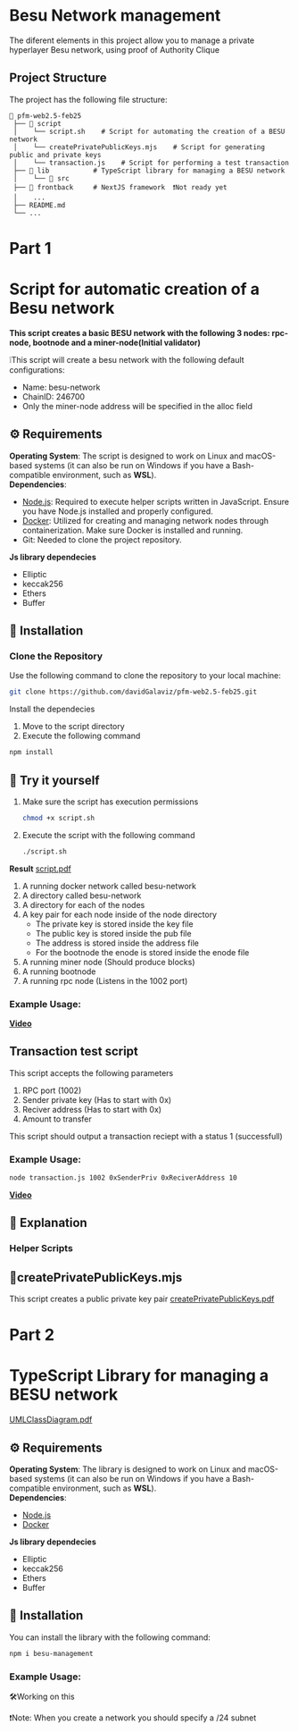 # Besu Network management
The diferent elements in this project allow you to manage a private hyperlayer Besu network, using proof of Authority Clique

## Project Structure 
The project has the following file structure:

```
📂 pfm-web2.5-feb25
 ├── 📂 script        
 │    └── script.sh    # Script for automating the creation of a BESU network
 │    └── createPrivatePublicKeys.mjs    # Script for generating public and private keys  
 │    └── transaction.js    # Script for performing a test transaction  
 ├── 📂 lib           # TypeScript library for managing a BESU network  
 │    └── 📂 src
 ├── 📂 frontback     # NextJS framework  ❗Not ready yet 
 │    ...  
 ├── README.md  
 └── ...  
```

# Part 1
# Script for automatic creation of a Besu network
**This script creates a basic BESU network with the following 3 nodes: rpc-node, bootnode and a miner-node(Initial validator)**

❕This script will create a besu network with the following default configurations:
- Name: besu-network
- ChainID: 246700
- Only the miner-node address will be specified in the alloc field


## ⚙️ Requirements  
**Operating System**: The script is designed to work on Linux and macOS-based systems (it can also be run on Windows if you have a Bash-compatible environment, such as **WSL**).  
**Dependencies**:
- [Node.js](https://nodejs.org/es): Required to execute helper scripts written in JavaScript. Ensure you have Node.js installed and properly configured.
- [Docker](https://docs.docker.com/get-docker/): Utilized for creating and managing network nodes through containerization. Make sure Docker is installed and running.
- Git: Needed to clone the project repository.

**Js library dependecies**
- Elliptic
- keccak256
- Ethers
- Buffer

## 🔧 Installation  

### Clone the Repository  
Use the following command to clone the repository to your local machine:

```bash
git clone https://github.com/davidGalaviz/pfm-web2.5-feb25.git
```

Install the dependecies
1. Move to the script directory
2. Execute the following command
```bash
npm install
```

## 🌟 Try it yourself

1. Make sure the script has execution permissions
   ```bash
   chmod +x script.sh
   ```
2. Execute the script with the following command
   ```bash
   ./script.sh
   ```
**Result**
[script.pdf](https://github.com/user-attachments/files/19304576/script.pdf)

1. A running docker network called besu-network
2. A directory called besu-network
3. A directory for each of the nodes
4. A key pair for each node inside of the node directory
   - The private key is stored inside the key file
   - The public key is stored inside the pub file
   - The address is stored inside the address file
   - For the bootnode the enode is stored inside the enode file
5. A running miner node (Should produce blocks)
6. A running bootnode
7. A running rpc node (Listens in the 1002 port)

### Example Usage:  

[**Video**](https://youtu.be/ctXvr1Kd740)

## Transaction test script
This script accepts the following parameters
1. RPC port (1002)
2. Sender private key (Has to start with 0x)
3. Reciver address (Has to start with 0x)
4. Amount to transfer

This script should output a transaction reciept with a status 1 (successfull)

### Example Usage: 
   ```bash
   node transaction.js 1002 0xSenderPriv 0xReciverAddress 10
   ```

[**Video**](https://youtu.be/19NL3LAkO6Y)

## 📖 Explanation
### Helper Scripts
## 🔐createPrivatePublicKeys.mjs
This script creates a public private key pair
[createPrivatePublicKeys.pdf](https://github.com/user-attachments/files/19304584/createPrivatePublicKeys.pdf)

# Part 2
# TypeScript Library for managing a BESU network
[UMLClassDiagram.pdf](https://github.com/user-attachments/files/19307118/UMLClassDiagram.pdf)

## ⚙️ Requirements  
**Operating System**: The library is designed to work on Linux and macOS-based systems (it can also be run on Windows if you have a Bash-compatible environment, such as **WSL**).  
**Dependencies**:
- [Node.js](https://nodejs.org/es)
- [Docker](https://docs.docker.com/get-docker/)

**Js library dependecies**
- Elliptic
- keccak256
- Ethers
- Buffer

## 🔧 Installation 
You can install the library with the following command:
   ```bash
   npm i besu-management
   ```

### Example Usage: 
🛠️Working on this

❗Note: When you create a network you should specify a /24 subnet
